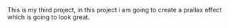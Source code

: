 This is my third project, in this project i am going to create a prallax effect which is going to look great.